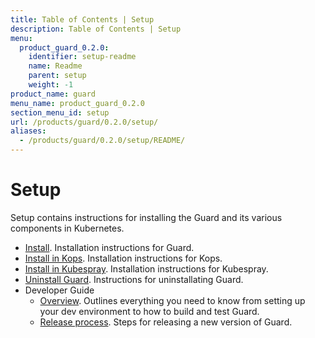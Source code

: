 ```yaml
---
title: Table of Contents | Setup
description: Table of Contents | Setup
menu:
  product_guard_0.2.0:
    identifier: setup-readme
    name: Readme
    parent: setup
    weight: -1
product_name: guard
menu_name: product_guard_0.2.0
section_menu_id: setup
url: /products/guard/0.2.0/setup/
aliases:
  - /products/guard/0.2.0/setup/README/
---
```


# Setup

Setup contains instructions for installing the Guard and its various components in Kubernetes.

- [Install](/products/guard/0.2.0/setup/install). Installation instructions for Guard.
- [Install in Kops](/products/guard/0.2.0/setup/install-kops). Installation instructions for Kops.
- [Install in Kubespray](/products/guard/0.2.0/setup/install-kubespray). Installation instructions for Kubespray.
- [Uninstall Guard](/products/guard/0.2.0/setup/uninstall). Instructions for uninstallating Guard.
- Developer Guide
  - [Overview](/products/guard/0.2.0/setup/developer-guide/overview). Outlines everything you need to know from setting up your dev environment to how to build and test Guard.
  - [Release process](/products/guard/0.2.0/setup/developer-guide/release). Steps for releasing a new version of Guard.
